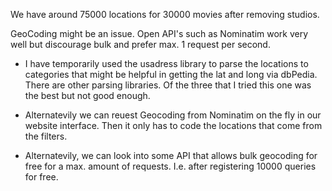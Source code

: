We have around 75000 locations for 30000 movies after removing studios.

GeoCoding might be an issue. Open API's such as Nominatim work very well but discourage bulk and prefer max. 1 request per second.

- I have temporarily used the usadress library to parse the locations to categories that might be helpful in getting the lat and long via dbPedia. There are other parsing libraries. Of the three that I tried this one was the best but not good enough.

- Alternatevily we can reuest Geocoding from Nominatim on the fly in our website interface. Then it only has to code the locations that come from the filters.

- Alternatevily, we can look into some API that allows bulk geocoding for free for a max. amount of requests. I.e. after registering 10000 queries for free.
